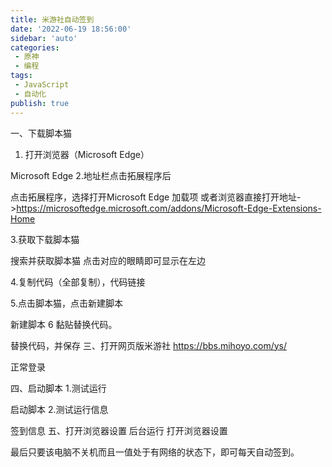 ```yaml
---
title: 米游社自动签到
date: '2022-06-19 18:56:00'
sidebar: 'auto'
categories:
 - 原神
 - 编程
tags:
 - JavaScript
 - 自动化
publish: true
---
```

一、下载脚本猫

1. 打开浏览器（Microsoft Edge）

Microsoft Edge
2.地址栏点击拓展程序后

点击拓展程序，选择打开Microsoft Edge 加载项
或者浏览器直接打开地址->https://microsoftedge.microsoft.com/addons/Microsoft-Edge-Extensions-Home

3.获取下载脚本猫

搜索并获取脚本猫
点击对应的眼睛即可显示在左边

4.复制代码（全部复制），代码链接 

5.点击脚本猫，点击新建脚本

新建脚本
6 黏贴替换代码。

替换代码，并保存
三、打开网页版米游社
https://bbs.mihoyo.com/ys/

正常登录

四、启动脚本
1.测试运行

启动脚本
2.测试运行信息

签到信息
五、打开浏览器设置 后台运行
打开浏览器设置


最后只要该电脑不关机而且一值处于有网络的状态下，即可每天自动签到。
